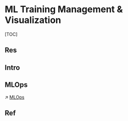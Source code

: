 # ML Training Management & Visualization

[TOC]



## Res


## Intro



## MLOps
↗ [MLOps](../../../../../Software%20Engineering/🤖%20AI(LLM)%20x%20SE/MLOps/MLOps.md)



## Ref

